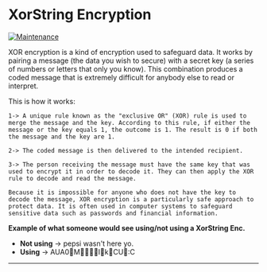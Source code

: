 # XorString Encryption 
[![Maintenance](https://img.shields.io/badge/Maintained%3F-no-red.svg)](https://bitbucket.org/lbesson/ansi-colors)

XOR encryption is a kind of encryption used to safeguard data. It works by pairing a message (the data you wish to secure) with a secret key (a series of numbers or letters that only you know). This combination produces a coded message that is extremely difficult for anybody else to read or interpret.

This is how it works:

    1-> A unique rule known as the "exclusive OR" (XOR) rule is used to merge the message and the key. According to this rule, if either the message or the key equals 1, the outcome is 1. The result is 0 if both the message and the key are 1. 
    
    2-> The coded message is then delivered to the intended recipient.
    
    3-> The person receiving the message must have the same key that was used to encrypt it in order to decode it. They can then apply the XOR rule to decode and read the message.
    
    Because it is impossible for anyone who does not have the key to decode the message, XOR encryption is a particularly safe approach to protect data. It is often used in computer systems to safeguard sensitive data such as passwords and financial information.

 **Example of what someone would see using/not using a XorString Enc.**
 

 - **Not using** -> pepsi wasn't here yo.
 - **Using** ->   AUA0MIkCU:C



***
